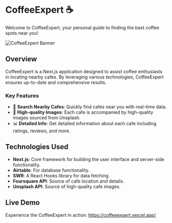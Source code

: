 # CoffeeExpert ☕️

Welcome to CoffeeExpert, your personal guide to finding the best coffee spots near you!

![CoffeeExpert Banner](your-banner-image-url-if-you-have-one.jpg) 

## Overview

CoffeeExpert is a Next.js application designed to assist coffee enthusiasts in locating nearby cafes. By leveraging various technologies, CoffeeExpert ensures up-to-date and comprehensive results.

### Key Features

- 📍 **Search Nearby Cafes**: Quickly find cafes near you with real-time data.
- 📸 **High-quality Images**: Each cafe is accompanied by high-quality images sourced from Unsplash.
- 📊 **Detailed Info**: Get detailed information about each cafe including ratings, reviews, and more.

## Technologies Used

- **Next.js**: Core framework for building the user interface and server-side functionality.
- **Airtable**: For database functionality.
- **SWR**: A React Hooks library for data fetching.
- **Foursquare API**: Source of cafe location and details.
- **Unsplash API**: Source of high-quality cafe images.


## Live Demo

Experience the CoffeeExpert in action: https://coffeeexpert.vercel.app/